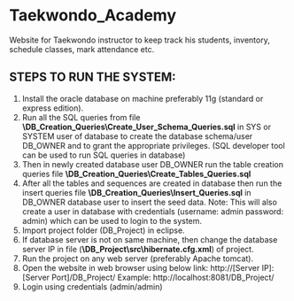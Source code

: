 # Taekwondo_Academy
Website for Taekwondo instructor to keep track his students, inventory, schedule classes, mark attendance etc.

## STEPS TO RUN THE SYSTEM:
1. Install the oracle database on machine preferably 11g (standard or express edition).
2. Run all the SQL queries from file **\DB_Creation_Queries\Create_User_Schema_Queries.sql** in SYS or SYSTEM user of
database to create the database schema/user DB_OWNER and to grant the appropriate
privileges. (SQL developer tool can be used to run SQL queries in database)
3. Then in newly created database user DB_OWNER run the table creation queries
file **\DB_Creation_Queries\Create_Tables_Queries.sql**
4. After all the tables and sequences are created in database then run the insert queries
file **\DB_Creation_Queries\Insert_Queries.sql** in DB_OWNER database user to insert
the seed data.
Note: This will also create a user in database with credentials (username: admin
password: admin) which can be used to login to the system.
5. Import project folder (DB_Project) in eclipse.
6. If database server is not on same machine, then change the database server IP in file
(**\DB_Project\src\hibernate.cfg.xml**) of project.
7. Run the project on any web server (preferably Apache tomcat).
8. Open the website in web browser using below link:
http://[Server IP]:[Server Port]/DB_Project/
Example: http://localhost:8081/DB_Project/
9. Login using credentials (admin/admin)

